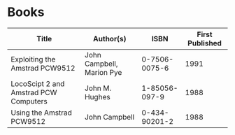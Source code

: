 # Books

| Title                                 | Author(s)                 | ISBN          | First Published |
| ------------------------------------- | ------------------------- | ------------- | --------------- |
| Exploiting the Amstrad PCW9512        | John Campbell, Marion Pye | 0-7506-0075-6 | 1991            |
| LocoScipt 2 and Amstrad PCW Computers | John M. Hughes            | 1-85056-097-9 | 1988            |
| Using the Amstrad PCW9512             | John Campbell             | 0-434-90201-2 | 1988            |
